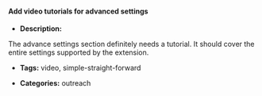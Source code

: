 #### Add video tutorials for advanced settings

- **Description:**

The advance settings section definitely needs a tutorial. It should cover the entire settings supported by the extension.

- **Tags:** video, simple-straight-forward

- **Categories:** outreach